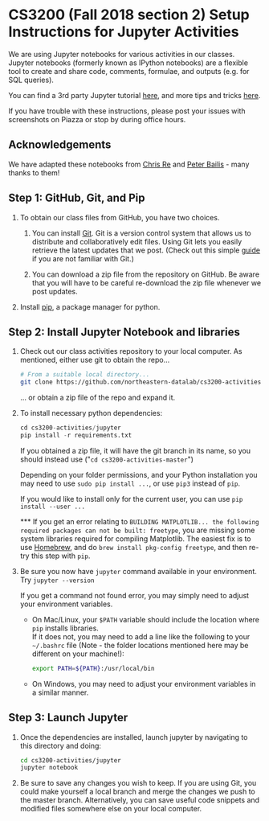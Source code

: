 # CS3200 (Fall 2018 section 2) Setup Instructions for Jupyter Activities

We are using Jupyter notebooks for various activities in our classes. Jupyter notebooks (formerly known as IPython notebooks) are a flexible tool to create and share code, comments, formulae, and outputs (e.g. for SQL queries).  

You can find a 3rd party Jupyter tutorial [here](https://www.dataquest.io/blog/jupyter-notebook-tutorial/), and more tips and tricks [here](https://www.dataquest.io/blog/jupyter-notebook-tips-tricks-shortcuts/).  

If you have trouble with these instructions, please post your issues with screenshots on Piazza or stop by during office hours.


## Acknowledgements 
We have adapted these notebooks from [Chris Re](https://cs.stanford.edu/people/chrismre/) and [Peter Bailis](http://www.bailis.org/) - many thanks to them!

## Step 1: GitHub, Git, and Pip

1. To obtain our class files from GitHub, you have two choices. 
	1. You can install [Git](https://git-scm.com/downloads). Git is a version control system that allows us to distribute and collaboratively edit files. Using Git lets you easily retrieve the latest updates that we post. (Check out this simple [guide](https://rogerdudler.github.io/git-guide/) if you are not familiar with Git.)

	2. You can download a zip file from the repository on GitHub. Be aware that you will have to be careful re-download the zip file whenever we post updates.

2. Install [pip](https://pip.pypa.io/en/stable/installing/), a package manager for python.

## Step 2: Install Jupyter Notebook and libraries

1. Check out our class activities repository to your local computer. As mentioned, either use git to obtain the repo...

	```bash
	# From a suitable local directory...
	git clone https://github.com/northeastern-datalab/cs3200-activities.git
	```

	... or obtain a zip file of the repo and expand it. 

2. To install necessary python dependencies:

	```python
	cd cs3200-activities/jupyter
	pip install -r requirements.txt
	```

	If you obtained a zip file, it will have the git branch in its name, so you should instead use ("`cd cs3200-activities-master`")

	Depending on your folder permissions, and your Python installation you may need to use `sudo pip install ...`, or use `pip3` instead of `pip`.

	If you would like to install only for the current user, you can use `pip install --user ...`

	*** If you get an error relating to `BUILDING MATPLOTLIB... the following required packages can not be built: freetype`, you are missing some system libraries required for compiling Matplotlib. The easiest fix is to use [Homebrew](https://brew.sh/), and do `brew install pkg-config freetype`, and then re-try this step with `pip`.


3. Be sure you now have `jupyter` command available in your environment. Try `jupyter --version`

	If you get a command not found error, you may simply need to adjust your environment variables.

    * On Mac/Linux, your `$PATH` variable should include the location where `pip` installs libraries.  
    	If it does not, you may need to add a line like the following to your `~/.bashrc` file (Note - the folder locations mentioned here may be different on your machine!):
		```bash
		export PATH=${PATH}:/usr/local/bin
		```

    * On Windows, you may need to adjust your environment variables in a similar manner.

## Step 3: Launch Jupyter

1. Once the dependencies are installed, launch jupyter by navigating to this directory and doing:

	```bash
	cd cs3200-activities/jupyter
	jupyter notebook
	```

2. Be sure to save any changes you wish to keep. If you are using Git, you could make yourself a local branch and merge the changes we push to the master branch. Alternatively, you can save useful code snippets and modified files somewhere else on your local computer. 